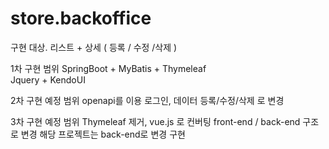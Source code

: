 # store.backoffice
구현 대상.
리스트 + 상세 ( 등록 / 수정 /삭제 )

1차 구현 범위
SpringBoot + MyBatis + Thymeleaf 
<br/>
Jquery + KendoUI

2차 구현 예정 범위
openapi를 이용 로그인, 데이터 등록/수정/삭제 로 변경

3차 구현 예정 범위
Thymeleaf 제거, vue.js 로 컨버팅 front-end / back-end 구조로 변경
해당 프로젝트는 back-end로 변경 구현
